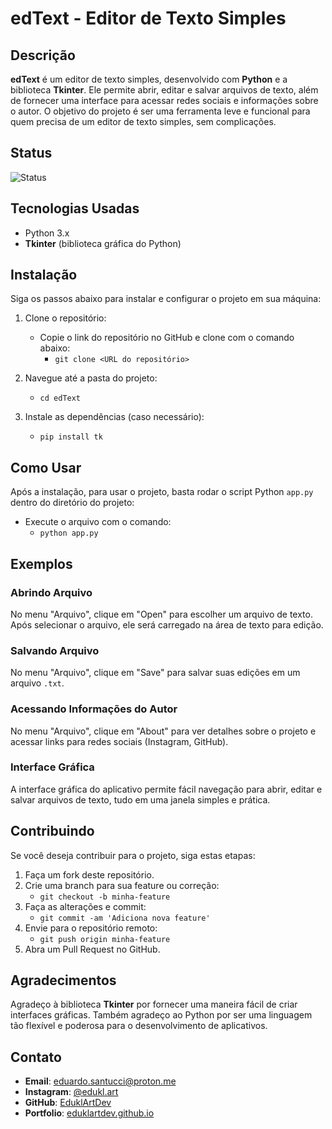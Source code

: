 # edText - Editor de Texto Simples

## Descrição

**edText** é um editor de texto simples, desenvolvido com **Python** e a biblioteca **Tkinter**. Ele permite abrir, editar e salvar arquivos de texto, além de fornecer uma interface para acessar redes sociais e informações sobre o autor. O objetivo do projeto é ser uma ferramenta leve e funcional para quem precisa de um editor de texto simples, sem complicações.

## Status

![Status](https://img.shields.io/badge/status-em%20desenvolvimento-yellow)

## Tecnologias Usadas

- Python 3.x
- **Tkinter** (biblioteca gráfica do Python)

## Instalação

Siga os passos abaixo para instalar e configurar o projeto em sua máquina:

1. Clone o repositório:
   - Copie o link do repositório no GitHub e clone com o comando abaixo:
     - `git clone <URL do repositório>`

2. Navegue até a pasta do projeto:
   - `cd edText`

3. Instale as dependências (caso necessário):
   - `pip install tk`

## Como Usar

Após a instalação, para usar o projeto, basta rodar o script Python `app.py` dentro do diretório do projeto:

- Execute o arquivo com o comando:
  - `python app.py`

## Exemplos

### Abrindo Arquivo

No menu "Arquivo", clique em "Open" para escolher um arquivo de texto. Após selecionar o arquivo, ele será carregado na área de texto para edição.

### Salvando Arquivo

No menu "Arquivo", clique em "Save" para salvar suas edições em um arquivo `.txt`.

### Acessando Informações do Autor

No menu "Arquivo", clique em "About" para ver detalhes sobre o projeto e acessar links para redes sociais (Instagram, GitHub).

### Interface Gráfica

A interface gráfica do aplicativo permite fácil navegação para abrir, editar e salvar arquivos de texto, tudo em uma janela simples e prática.

## Contribuindo

Se você deseja contribuir para o projeto, siga estas etapas:

1. Faça um fork deste repositório.
2. Crie uma branch para sua feature ou correção:
   - `git checkout -b minha-feature`
3. Faça as alterações e commit:
   - `git commit -am 'Adiciona nova feature'`
4. Envie para o repositório remoto:
   - `git push origin minha-feature`
5. Abra um Pull Request no GitHub.

## Agradecimentos

Agradeço à biblioteca **Tkinter** por fornecer uma maneira fácil de criar interfaces gráficas. Também agradeço ao Python por ser uma linguagem tão flexível e poderosa para o desenvolvimento de aplicativos.

## Contato

- **Email**: [eduardo.santucci@proton.me](mailto:eduardo.santucci@proton.me)
- **Instagram**: [@edukl.art](https://www.instagram.com/edukl.art?igsh=MWtyc2VwYjlyM21qYg==)
- **GitHub**: [EduklArtDev](https://github.com/EduklArtDev)
- **Portfolio**: [eduklartdev.github.io](https://eduklartdev.github.io/pt/)
